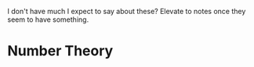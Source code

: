 I don't have much I expect to say about these?
Elevate to notes once they seem to have something.



# Number Theory

